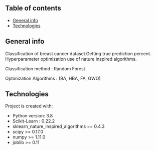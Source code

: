 

## Table of contents
* [General info](#general-info)
* [Technologies](#technologies)


## General info
Classification of breast cancer dataset.Getting true prediction percent.
Hyperparameter optimization use of nature inspired algorithms.

Classification method : Random Forest 

Optimization Algorithms : (BA,
                           HBA,
                           FA,
                           GWO)
	
## Technologies
Project is created with:
* Python version: 3.8
* Scikit-Learn : 0.22.2
* sklearn_nature_inspired_algorithms == 0.4.3
* scipy >= 0.17.0
* numpy >= 1.11.0
* joblib >= 0.11
	

